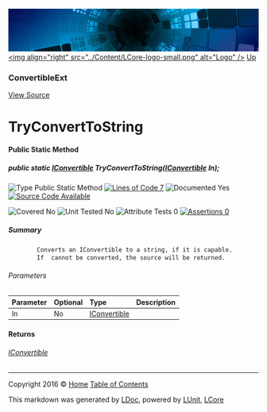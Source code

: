 ![](../Content/LCore-banner-small.png "")
[&lt;img align=&quot;right&quot; src=&quot;../Content/LCore-logo-small.png&quot; alt=&quot;Logo&quot; /&gt;](../../README.md)
[Up](ConvertibleExt.md)

### ConvertibleExt
[View Source](../Extensions/Reference%20Types/ConvertibleExt.cs)

# TryConvertToString

#### Public Static Method

##### public static <a href="https://msdn.microsoft.com/en-us/library/system.iconvertible.aspx" alt="">IConvertible</a> TryConvertToString(<a href="https://msdn.microsoft.com/en-us/library/system.iconvertible.aspx" alt="">IConvertible</a> In);

![Type Public Static Method](http://b.repl.ca/v1/Type-Public%20Static%20Method-Blue.png "") [![Lines of Code 7](http://b.repl.ca/v1/Lines%20of%20Code-7-blue.png "")](../Extensions/Reference%20Types/ConvertibleExt.cs#L210)    ![Documented Yes](http://b.repl.ca/v1/Documented-Yes-brightgreen.png "") [![Source Code Available](http://b.repl.ca/v1/Source%20Code-Available-brightgreen.png "")](../Extensions/Reference%20Types/ConvertibleExt.cs#L210)

![Covered No](http://b.repl.ca/v1/Covered-No-red.png "") ![Unit Tested No](http://b.repl.ca/v1/Unit%20Tested-No-lightgrey.png "") ![Attribute Tests 0](http://b.repl.ca/v1/Attribute%20Tests-0-lightgrey.png "") [![Assertions 0](http://b.repl.ca/v1/Assertions-0-lightgrey.png "")](../Extensions/Reference%20Types/ConvertibleExt.cs)

##### Summary

            Converts an IConvertible to a string, if it is capable.
            If  cannot be converted, the source will be returned.
            

###### Parameters

Parameter | Optional | Type | Description
:---  | :---  | :---  | :--- 
In | No | [IConvertible](https://msdn.microsoft.com/en-us/library/system.iconvertible.aspx) | 


#### Returns

###### [IConvertible](https://msdn.microsoft.com/en-us/library/system.iconvertible.aspx)



---

Copyright 2016 &copy; [Home](../../README.md) [Table of Contents](../../TableOfContents.md)

This markdown was generated by [LDoc](https://github.com/CodeSingularity/LDoc), powered by [LUnit](https://github.com/CodeSingularity/LUnit), [LCore](https://github.com/CodeSingularity/LCore)
